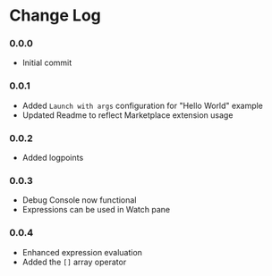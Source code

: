 # Change Log

### 0.0.0

- Initial commit

### 0.0.1

- Added `Launch with args` configuration for "Hello World" example
- Updated Readme to reflect Marketplace extension usage

### 0.0.2

- Added logpoints

### 0.0.3

- Debug Console now functional
- Expressions can be used in Watch pane

### 0.0.4

- Enhanced expression evaluation
- Added the `[]` array operator
